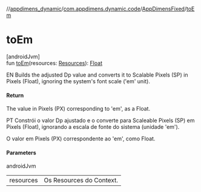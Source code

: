 //[appdimens_dynamic](../../../README.md)/[com.appdimens.dynamic.code](../README.md)/[AppDimensFixed](README.md)/[toEm](to-em.md)

# toEm

[androidJvm]\
fun [toEm](to-em.md)(resources: [Resources](https://developer.android.com/reference/kotlin/android/content/res/Resources.html)): [Float](https://kotlinlang.org/api/core/kotlin-stdlib/kotlin/-float/index.html)

EN Builds the adjusted Dp value and converts it to Scalable Pixels (SP) in Pixels (Float), ignoring the system's font scale ('em' unit).

#### Return

The value in Pixels (PX) corresponding to 'em', as a Float.

PT Constrói o valor Dp ajustado e o converte para Scaleable Pixels (SP) em Pixels (Float), ignorando a escala de fonte do sistema (unidade 'em').

O valor em Pixels (PX) correspondente ao 'em', como Float.

#### Parameters

androidJvm

| | |
|---|---|
| resources | Os Resources do Context. |